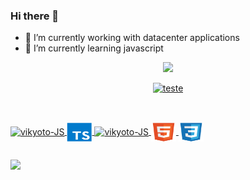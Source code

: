 ### Hi there 👋

- 🔭 I’m currently working with datacenter applications
- 🌱 I’m currently learning javascript

<div align="center">
  <a href="https://github.com/vikyoto">
  <img height="180em" src="https://github-readme-stats.vercel.app/api?username=vikyoto&show_icons=true&theme=dracula&include_all_commits=true&count_private=true"/>
    
  ![teste](https://github-readme-stats.vercel.app/api/top-langs/?username=vikyoto&theme=dracula)
 
</div>
  
  ##
 
  <div style="display: inline_block"><br>
  <img align="center" alt="vikyoto-JS" height="30" width="40" src="https://cdn.jsdelivr.net/gh/devicons/devicon/icons/javascript/javascript-original.svg" />
  <img align="center" alt="Rafa-Ts" height="30" width="40" src="https://raw.githubusercontent.com/devicons/devicon/master/icons/typescript/typescript-plain.svg">
  <img align="center" alt="vikyoto-JS" height="30" width="40" src="https://cdn.jsdelivr.net/gh/devicons/devicon/icons/angularjs/angularjs-original.svg" />
  <img align="center" alt="Rafa-HTML" height="30" width="40" src="https://raw.githubusercontent.com/devicons/devicon/master/icons/html5/html5-original.svg">
  <img align="center" alt="Rafa-CSS" height="30" width="40" src="https://raw.githubusercontent.com/devicons/devicon/master/icons/css3/css3-original.svg">
</div>
  
##
  
<div> 
  <a href="https://www.linkedin.com/in/victor-hugo-roth-romaniuk-52510b159" target="_blank"><img src="https://img.shields.io/badge/-LinkedIn-%230077B5?style=for-the-badge&logo=linkedin&logoColor=white" target="_blank"></a> 
 
  <!--![Snake animation](https://github.com/rafaballerini/rafaballerini/blob/output/github-contribution-grid-snake.svg)-->
 
</div>


          
